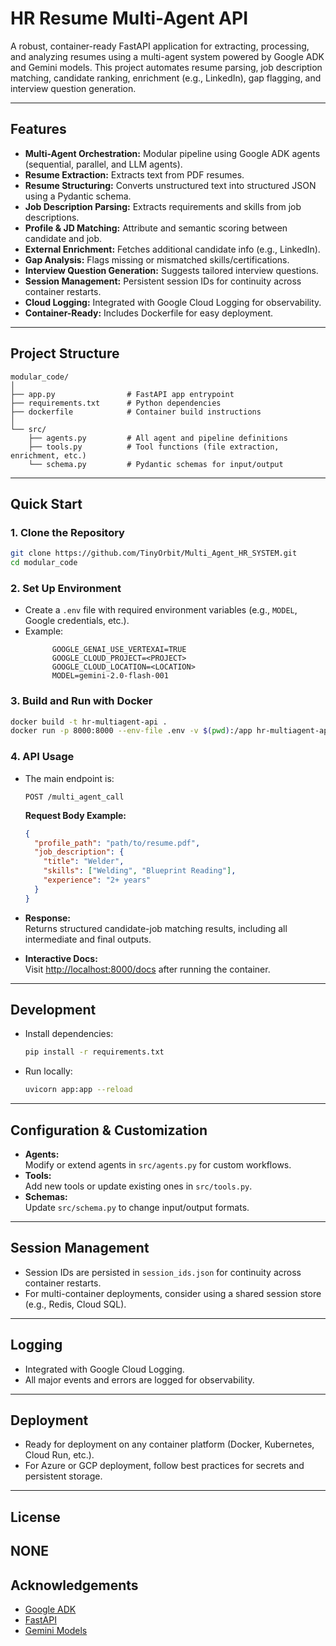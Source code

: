# HR Resume Multi-Agent API

A robust, container-ready FastAPI application for extracting, processing, and analyzing resumes using a multi-agent system powered by Google ADK and Gemini models. This project automates resume parsing, job description matching, candidate ranking, enrichment (e.g., LinkedIn), gap flagging, and interview question generation.

---

## Features

- **Multi-Agent Orchestration:** Modular pipeline using Google ADK agents (sequential, parallel, and LLM agents).
- **Resume Extraction:** Extracts text from PDF resumes.
- **Resume Structuring:** Converts unstructured text into structured JSON using a Pydantic schema.
- **Job Description Parsing:** Extracts requirements and skills from job descriptions.
- **Profile & JD Matching:** Attribute and semantic scoring between candidate and job.
- **External Enrichment:** Fetches additional candidate info (e.g., LinkedIn).
- **Gap Analysis:** Flags missing or mismatched skills/certifications.
- **Interview Question Generation:** Suggests tailored interview questions.
- **Session Management:** Persistent session IDs for continuity across container restarts.
- **Cloud Logging:** Integrated with Google Cloud Logging for observability.
- **Container-Ready:** Includes Dockerfile for easy deployment.

---

## Project Structure

```
modular_code/
│
├── app.py                # FastAPI app entrypoint
├── requirements.txt      # Python dependencies
├── dockerfile            # Container build instructions
│
└── src/
    ├── agents.py         # All agent and pipeline definitions
    ├── tools.py          # Tool functions (file extraction, enrichment, etc.)
    └── schema.py         # Pydantic schemas for input/output
```

---

## Quick Start

### 1. Clone the Repository

```bash
git clone https://github.com/TinyOrbit/Multi_Agent_HR_SYSTEM.git
cd modular_code
```

### 2. Set Up Environment

- Create a `.env` file with required environment variables (e.g., `MODEL`, Google credentials, etc.).
- Example:
  ```
        GOOGLE_GENAI_USE_VERTEXAI=TRUE
        GOOGLE_CLOUD_PROJECT=<PROJECT>
        GOOGLE_CLOUD_LOCATION=<LOCATION>
        MODEL=gemini-2.0-flash-001
  ```

### 3. Build and Run with Docker

```bash
docker build -t hr-multiagent-api .
docker run -p 8000:8000 --env-file .env -v $(pwd):/app hr-multiagent-api
```

### 4. API Usage

- The main endpoint is:
  ```
  POST /multi_agent_call
  ```
  **Request Body Example:**
  ```json
  {
    "profile_path": "path/to/resume.pdf",
    "job_description": {
      "title": "Welder",
      "skills": ["Welding", "Blueprint Reading"],
      "experience": "2+ years"
    }
  }
  ```

- **Response:**  
  Returns structured candidate-job matching results, including all intermediate and final outputs.

- **Interactive Docs:**  
  Visit [http://localhost:8000/docs](http://localhost:8000/docs) after running the container.

---

## Development

- Install dependencies:
  ```bash
  pip install -r requirements.txt
  ```
- Run locally:
  ```bash
  uvicorn app:app --reload
  ```

---

## Configuration & Customization

- **Agents:**  
  Modify or extend agents in `src/agents.py` for custom workflows.
- **Tools:**  
  Add new tools or update existing ones in `src/tools.py`.
- **Schemas:**  
  Update `src/schema.py` to change input/output formats.

---

## Session Management

- Session IDs are persisted in `session_ids.json` for continuity across container restarts.
- For multi-container deployments, consider using a shared session store (e.g., Redis, Cloud SQL).

---

## Logging

- Integrated with Google Cloud Logging.
- All major events and errors are logged for observability.

---


## Deployment

- Ready for deployment on any container platform (Docker, Kubernetes, Cloud Run, etc.).
- For Azure or GCP deployment, follow best practices for secrets and persistent storage.

---

## License

NONE
---

## Acknowledgements

- [Google ADK](https://ai.google.dev/)
- [FastAPI](https://fastapi.tiangolo.com/)
- [Gemini Models](https://ai.google.dev/gemini)